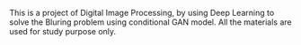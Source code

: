 This is a project of Digital Image Processing, by using Deep Learning to solve the Bluring problem using conditional GAN model.
All the materials are used for study purpose only.  

